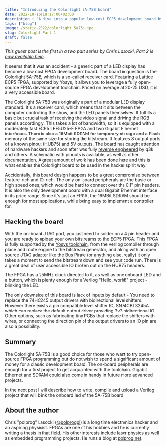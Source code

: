 ```yaml
---
title: "Introducing the Colorlight 5A-75B board"
date: 2022-10-16T18:17:00+02:00
description : "A dive into a popular low-cost ECP5 development board by Chris Lasocki"
tags: ["blog"]
image: /static-2022/colorlight_5a75b.jpg
slug: Colorlight Part 1
draft: false
---
```


_This guest post is the first in a two part series by Chris Lasocki. 
Part 2 is [now available here](/p/colorlight-part-2/)._

It seems that it was an accident - a generic part of a LED display has
become a low cost FPGA development board. The board in question is the
Colorlight 5A-75B, which is a so-called receiver card. Featuring a
Lattice ECP5 FPGA, supported by Yosys, it allows you to leverage a
fully open-source FPGA development toolchain. Priced on average at
20-25 USD, it is a very accessible board.

The Colorlight 5A-75B was originally a part of a modular LED display
standard. It's a receiver card, which means that it sits between the
computer controlling the show, and the LED panels themselves. It fulfills a
basic but crucial task of receiving the video signal and driving the
RGB panels accordingly. This takes a lot of bandwidth, so it is
equipped with a moderately fast ECP5 LFE5U25-F FPGA and two Gigabit
Ethernet interfaces. There is also a 16Mbit SDRAM for temporary
storage and a Flash memory of the same size for storing the
bitstream. It features 8 output ports of a known pinout (HUB75) and 5V
outputs. The board has caught attention of hardware hackers and
soon after was fully [reverse
engineered](https://github.com/q3k/chubby75) by q3k and others. A
schematic with pinouts is available, as well as other
documentation. A great amount of work has been done here and this is
what enables the Colorlight board to be used in the hacker spirit way.

Accidentally, this board design happens to be a great compromise
between feature-rich and IO-rich. The only on-board peripherals are the
basic or high speed ones, which would be hard to connect over the 0.1"
pin headers. It is also the only development board with a dual Gigabit
Ethernet interface in its price range. Since it's just an FPGA, the
16MBit SDRAM should be enough for most applications, while being easy
to implement a controller for.

Hacking the board
-----------------

With the on-board JTAG port, you just need to solder on
a 4 pin header and you are ready to upload your own bitstreams to the
ECP5 FPGA. This FPGA is fully supported by the [Yosys toolchain](https://github.com/YosysHQ/oss-cad-suite-build), from
the verilog compiler through place and route engine to the bitstream
generator, and along with an open source JTAG adapter like the Bus
Pirate (or anything else, really) it only takes a moment to send the
bitstream down and see your code run. There is a
great deal of user accessible IO broken out on the HUB75 headers.

The FPGA has a 25MHz clock directed to it, as well as one onboard LED
and a button, which is plenty enough for a Verilog "Hello, world!"
project - blinking the LED.  

The only downside of this board is lack of inputs by default - You
need to replace the 74HC245 output drivers with bidirectional level
shifters. However there exists a pin compatible level shifter IC,
SN74CBT3245A which can replace the default output driver providing 3v3
bidirectional IO. Other options, such as fabricating tiny PCBs that
replace the shifters with wires, or connecting the direction pin of the
output drivers to an IO pin are also a possibility. 

Summary
-------

The Colorlight 5A-75B is a good choice for those who want to try
open-source FPGA programming but do not wish to spend a significant
amount of money for a classic development board. The on-board
peripherals are enough for a first project to get acquainted with the
toolchain. Gigabit Ethernet and SDRAM could also come in handy in
future more advanced projects.

In the next post I will describe how to write, compile and upload a
Verilog project that will blink the onboard led of the 5A-75B board.

About the author
----------------

Chris "polprog" Lasocki ([@polprogpl](https://twitter.com/polprogpl))
is a long time electronics hacker and an aspiring physicist. FPGAs are
one of his hobbies and he is currently writing a thesis in that field.
His other interests include laser physics as well as embedded programming
projects. He runs a blog at [polprog.net](https://polprog.net).
